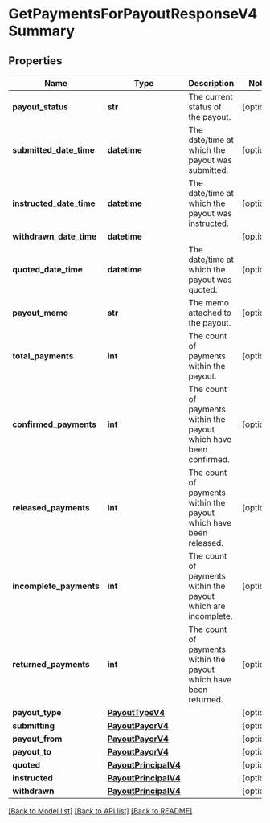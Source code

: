 # GetPaymentsForPayoutResponseV4Summary

## Properties
Name | Type | Description | Notes
------------ | ------------- | ------------- | -------------
**payout_status** | **str** | The current status of the payout. | [optional] 
**submitted_date_time** | **datetime** | The date/time at which the payout was submitted. | [optional] 
**instructed_date_time** | **datetime** | The date/time at which the payout was instructed. | [optional] 
**withdrawn_date_time** | **datetime** |  | [optional] 
**quoted_date_time** | **datetime** | The date/time at which the payout was quoted. | [optional] 
**payout_memo** | **str** | The memo attached to the payout. | [optional] 
**total_payments** | **int** | The count of payments within the payout. | [optional] 
**confirmed_payments** | **int** | The count of payments within the payout which have been confirmed. | [optional] 
**released_payments** | **int** | The count of payments within the payout which have been released. | [optional] 
**incomplete_payments** | **int** | The count of payments within the payout which are incomplete. | [optional] 
**returned_payments** | **int** | The count of payments within the payout which have been returned. | [optional] 
**payout_type** | [**PayoutTypeV4**](PayoutTypeV4.md) |  | [optional] 
**submitting** | [**PayoutPayorV4**](PayoutPayorV4.md) |  | [optional] 
**payout_from** | [**PayoutPayorV4**](PayoutPayorV4.md) |  | [optional] 
**payout_to** | [**PayoutPayorV4**](PayoutPayorV4.md) |  | [optional] 
**quoted** | [**PayoutPrincipalV4**](PayoutPrincipalV4.md) |  | [optional] 
**instructed** | [**PayoutPrincipalV4**](PayoutPrincipalV4.md) |  | [optional] 
**withdrawn** | [**PayoutPrincipalV4**](PayoutPrincipalV4.md) |  | [optional] 

[[Back to Model list]](../README.md#documentation-for-models) [[Back to API list]](../README.md#documentation-for-api-endpoints) [[Back to README]](../README.md)


